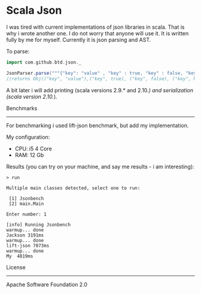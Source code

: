 Scala Json
========
I was tired with current implementations of json libraries in scala. That is why i wrote another one. I do not worry that anyone will use it. It is written fully by me for myself.
Currently it is json parsing and AST.

To parse:
```scala
import com.github.btd.json._

JsonParser.parse("""{"key": "value" , "key" : true, "key" : false, "key" : null, "key" : [], "key" : {}}""")
//returns Obj(("key", "value"),("key", true), ("key", false), ("key", Null), ("key", Arr()), ("key", Obj()))
```

A bit later i will add printing (scala versions 2.9.* and 2.10.*) and serialization (scala version 2.10.*).

Benchmarks
__________
For benchmarking i used lift-json benchmark, but add my implementation.

My configuration:

* CPU: i5 4 Core
* RAM: 12 Gb

Results (you can try on your machine, and say me results - i am interesting):
```
> run

Multiple main classes detected, select one to run:

 [1] Jsonbench
 [2] main.Main

Enter number: 1

[info] Running Jsonbench 
warmup... done
Jackson 3191ms
warmup... done
lift-json 7073ms
warmup... done
My  4819ms
```

License
_______
Apache Software Foundation 2.0